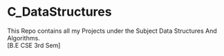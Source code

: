 # C_DataStructures
This Repo contains all my Projects under the Subject Data Structures And Algorithms.
<br>
[B.E CSE 3rd Sem]